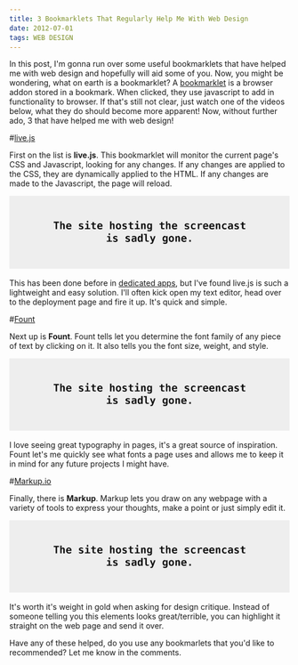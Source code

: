 ```yaml
---
title: 3 Bookmarklets That Regularly Help Me With Web Design
date: 2012-07-01
tags: WEB DESIGN
---
```


In this post, I'm gonna run over some useful bookmarklets that have helped me with web design and hopefully will aid some of you.
Now, you might be wondering, what on earth is a bookmarklet? A [bookmarklet][1] is a browser addon stored in a bookmark. When clicked, they use javascript to add in functionality to browser. If that's still not clear, just watch one of the videos below, what they do should become more apparent! Now, without further ado, 3 that have helped me with web design!

#[live.js][2]

First on the list is **live.js**. This bookmarklet will monitor the current page's CSS and Javascript, looking for any changes. If any changes are applied to the CSS, they are dynamically applied to the HTML. If any changes are made to the Javascript, the page will reload.

![The site hosting the screencast is sadly gone](./screencast-placeholder.png)

This has been done before in [dedicated apps][3], but I've found live.js is such a lightweight and easy solution. I'll often kick open my text editor, head over to the deployment page and fire it up. It's quick and simple.

#[Fount][4]

Next up is **Fount**. Fount tells let you determine the font family of any piece of text by clicking on it. It also tells you the font size, weight, and style.

![The site hosting the screencast is sadly gone](./screencast-placeholder.png)

I love seeing great typography in pages, it's a great source of inspiration. Fount let's me quickly see what fonts a page uses and allows me to keep it in mind for any future projects I might have.

#[Markup.io][5]

Finally, there is **Markup**. Markup lets you draw on any webpage with a variety of tools to express your thoughts, make a point or just simply edit it.

![The site hosting the screencast is sadly gone](./screencast-placeholder.png)

It's worth it's weight in gold when asking for design critique. Instead of someone telling you this elements looks great/terrible, you can highlight it straight on the web page and send it over.

Have any of these helped, do you use any bookmarlets that you'd like to recommended? Let me know in the comments.

[1]: https://en.wikipedia.org/wiki/Bookmarklet
[2]: http://livejs.com/
[3]: http://livereload.com/
[4]: http://fount.artequalswork.com/
[5]: http://markup.io/
[6]: https://www.twitter.com/cameronmaske
